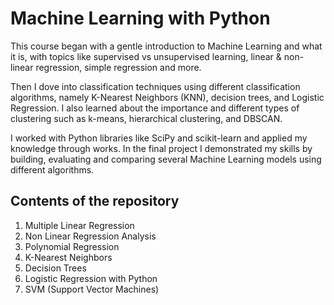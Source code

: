 # Machine Learning with Python

This course began with a gentle introduction to Machine Learning and what it is, with topics like supervised vs unsupervised learning, linear & non-linear regression, simple regression and more.  

Then I dove into classification techniques using different classification algorithms, namely K-Nearest Neighbors (KNN), decision trees, and Logistic Regression. I also learned about the importance and different types of clustering such as k-means, hierarchical clustering, and DBSCAN. 

I worked with Python libraries like SciPy and scikit-learn and applied my knowledge through works. In the final project I demonstrated my skills by building, evaluating and comparing several Machine Learning models using different algorithms. 

## Contents of the repository

1. Multiple Linear Regression
2. Non Linear Regression Analysis
3. Polynomial Regression
4. K-Nearest Neighbors
5. Decision Trees
6. Logistic Regression with Python
7. SVM (Support Vector Machines)

